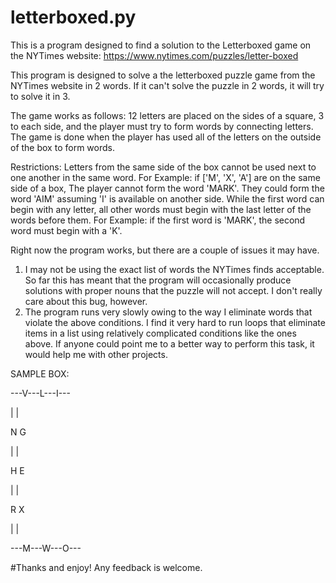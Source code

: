 # letterboxed.py
This is a program designed to find a solution to the Letterboxed game on the NYTimes website: https://www.nytimes.com/puzzles/letter-boxed

This program is designed to solve a the letterboxed puzzle game from the NYTimes website in 2 words. If it can't solve the puzzle in 2 words, it will try to solve it in 3.

The game works as follows:
12 letters are placed on the sides of a square, 3 to each side, and the player must try to form words by connecting letters.
The game is done when the player has used all of the letters on the outside of the box to form words.

Restrictions:
Letters from the same side of the box cannot be used next to one another in the same word. For Example: if ['M', 'X', 'A'] are on the same side of a box, The player cannot form the word 'MARK'. They could form the word 'AIM' assuming 'I' is available on another side.
While the first word can begin with any letter, all other words must begin with the last letter of the words before them. For Example: if the first word is 'MARK', the second word must begin with a 'K'.

Right now the program works, but there are a couple of issues it may have.
1. I may not be using the exact list of words the NYTimes finds acceptable. So far this has meant that the program will occasionally produce solutions with proper nouns that the puzzle will not accept. I don't really care about this bug, however.
2. The program runs very slowly owing to the way I eliminate words that violate the above conditions. I find it very hard to run loops that eliminate items in a list using relatively complicated conditions like the ones above. If anyone could point me to a better way to perform this task, it would help me with other projects.

SAMPLE BOX:

  ---V---L---I---
  
 |              |
 
 N              G
 
 |              |
 
 H              E
 
 |              |
 
 R              X
 
 |              |
 
 ---M---W---O---

#Thanks and enjoy! Any feedback is welcome.
